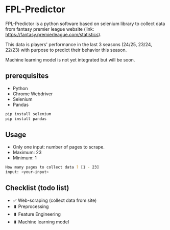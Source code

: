 # FPL-Predictor

FPL-Predictor is a python software based on selenium library to collect data from fantasy premier league website (link: https://fantasy.premierleague.com/statistics).

This data is players' performance in the last 3 seasons (24/25, 23/24, 22/23) with purpose to predict their behavior this season.

Machine learning model is not yet integrated but will be soon.

## prerequisites

- Python
- Chrome Webdriver
- Selenium
- Pandas

```bash
pip install selenium
pip install pandas
```

## Usage
- Only one input: number of pages to scrape.
- Maximum: 23
- Minimum: 1
```bash
How many pages to collect data ? [1 - 23]
input: <your-input>
```

## Checklist (todo list)
- ✅ Web-scraping (collect data from site)
- ⏸️ Preprocessing
- ⏸️ Feature Engineering
- ⏸️ Machine learning model
